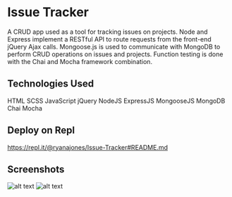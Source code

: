 # Issue Tracker

A CRUD app used as a tool for tracking issues on projects. Node and Express implement a RESTful API to route requests from the front-end jQuery Ajax calls. Mongoose.js is used to communicate with MongoDB to perform CRUD operations on issues and projects. Function testing is done with the Chai and Mocha framework combination.

## Technologies Used

HTML SCSS JavaScript jQuery NodeJS ExpressJS MongooseJS MongoDB Chai Mocha

## Deploy on Repl

https://repl.it/@ryanajones/Issue-Tracker#README.md

## Screenshots

![alt text](https://i.imgur.com/FW4CcxF.png)
![alt text](https://i.imgur.com/t4dagIK.png)
